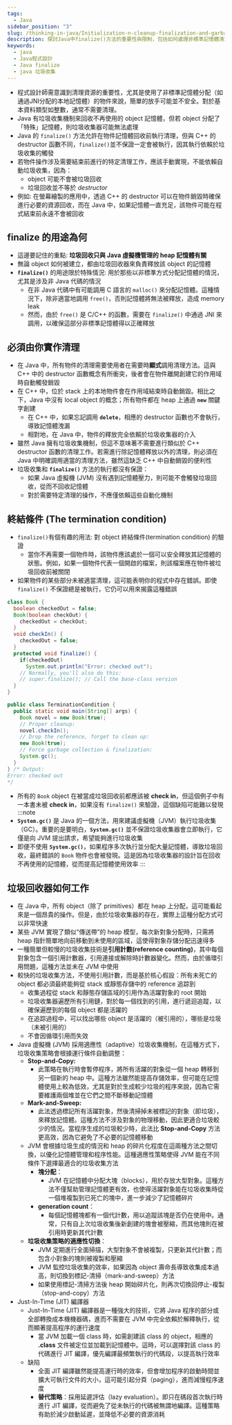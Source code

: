 ```yaml
---
tags:
  - Java
sidebar_position: "3"
slug: /thinking-in-java/Initialization-n-cleanup-finalization-and-garbage-collection
description: 探討Java中finalize()方法的重要性與限制，包括如何處理非標準記憶體清理，以及垃圾收集器的運作機制和JIT編譯器的影響
keywords:
  - java
  - Java程式設計
  - Java finalize
  - java 垃圾收集
---
```

- 程式設計師需意識到清理資源的重要性，尤其是使用了非標準記憶體分配（如通過JNI分配的本地記憶體）的物件來說，簡單的放手可能並不安全。對於基本資料類型如整數，通常不需要清理。
- Java 有垃圾收集機制來回收不再使用的 object 記憶體，但若 object 分配了「特殊」記憶體，則垃圾收集器可能無法處理
- Java 的 `finalize()` 方法允許在物件記憶體回收前執行清理，但與 C++ 的 destructor 函數不同，`finalize()`並不保證一定會被執行，因其執行依賴於垃圾收集的觸發
- 若物件操作涉及需要結束前進行的特定清理工作，應該手動實現，不能依賴自動垃圾收集，因為：
    - object 可能不會被垃圾回收
    - 垃圾回收並不等於 _destructor_
- 例如: 在螢幕繪製的應用中，透過 C++ 的 destructor 可以在物件銷毀時確保進行必要的資源回收，而在 Java 中，如果記憶體一直充足，該物件可能在程式結束前永遠不會被回收
## finalize 的用途為何

- 這邊要記住的重點: **垃圾回收只與 Java 虛擬機管理的 heap 記憶體有關**
- 無論 object 如何被建立，都由垃圾回收器來負責釋放該 object 的記憶體
- **`finalize()`** 的用途限於特殊情況: 用於那些以非標準方式分配記憶體的情況，尤其是涉及非 Java 代碼的情況
    - 在非 Java 代碼中有可能調用 C 語言的 `malloc()` 來分配記憶體。這種情況下，除非適當地調用 `free()`，否則記憶體將無法被釋放，造成 memory leak
    - 然而，由於 `free()` 是 C/C++ 的函數，需要在 `finalize()` 中通過 JNI 來調用，以確保這部分非標準記憶體得以正確釋放

## 必須由你實作清理

- 在 Java 中，所有物件的清理需要使用者在需要時**顯式**調用清理方法。這與 C++ 中的 destructor 函數概念有所衝突，後者會在物件離開創建它的作用域時自動觸發銷毀
- 在 C++ 中，位於 stack 上的本地物件會在作用域結束時自動銷毀。相比之下，Java 中沒有 local object 的概念；所有物件都在 heap 上通過 **`new`** 關鍵字創建
    - 在 C++ 中，如果忘記調用 **`delete`**，相應的 destructor 函數也不會執行，導致記憶體洩漏
    - 相對地，在 Java 中，物件的釋放完全依賴於垃圾收集器的介入
- 雖然 Java 擁有垃圾收集機制，但這不意味著不需要進行類似於 C++ destructor 函數的清理工作。若需進行除記憶體釋放以外的清理，則必須在 Java 中明確調用適當的清理方法，雖然這缺乏 C++ 中自動銷毀的便利性
- 垃圾收集和 **`finalize()`** 方法的執行都沒有保證：
    - 如果 Java 虛擬機 (JVM) 沒有遇到記憶體壓力，則可能不會觸發垃圾回收，從而不回收記憶體
    - 對於需要特定清理的操作，不應僅依賴這些自動化機制

## 終結條件 (The termination condition)

- `finalize()`有個有趣的用法: 對 object 終結條件(termination condition) 的驗證
    - 當你不再需要一個物件時，該物件應該處於一個可以安全釋放其記憶體的狀態。例如，如果一個物件代表一個開啟的檔案，則該檔案應在物件被垃圾回收前被關閉
- 如果物件的某些部分未被適當清理，這可能表明你的程式中存在錯誤。即使 `finalize()` 不保證總是被執行，它仍可以用來揭露這種錯誤

```java
class Book {
  boolean checkedOut = false;
  Book(boolean checkOut) {
    checkedOut = checkOut;
  }
  void checkIn() {
    checkedOut = false;
  }
  protected void finalize() {
    if(checkedOut)
      System.out.println("Error: checked out");
    // Normally, you'll also do this:
    // super.finalize(); // Call the base-class version
  }
}

public class TerminationCondition {
  public static void main(String[] args) {
    Book novel = new Book(true);
    // Proper cleanup:
    novel.checkIn();
    // Drop the reference, forget to clean up:
    new Book(true);
    // Force garbage collection & finalization:
    System.gc();
  }
} /* Output:
Error: checked out
*/
```

- 所有的 `Book` object 在被當成垃圾回收前都應該被 **check in**，但這個例子中有一本書未被 **check in**，如果沒有 `finalize()` 來驗證，這個缺陷可能難以發現
:::note
- **`System.gc()`** 是 Java 的一個方法，用來建議虛擬機（JVM）執行垃圾收集（GC）。重要的是要明白，**`System.gc()`** 並不保證垃圾收集器會立即執行，它僅是向 JVM 提出請求，希望能夠進行垃圾收集
- 即便不使用 **`System.gc()`**，如果程序多次執行並分配大量記憶體，導致垃圾回收，最終錯誤的 `Book` 物件也會被發現。這是因為垃圾收集器的設計旨在回收不再使用的記憶體，從而提高記憶體使用效率
:::
## 垃圾回收器如何工作
- 在 Java 中，所有 object（除了 primitives）都在 heap 上分配，這可能看起來是一個昂貴的操作。但是，由於垃圾收集器的存在，實際上這種分配方式可以非常快速
- 某些 JVM 實現了類似“傳送帶”的 heap 模型，每次新對象分配時，只需將 heap 指針簡單地向前移動到未使用的區域，這使得對象存儲分配迅速得多
- 一種簡單但較慢的垃圾收集技術是**引用計數(reference counting)**，其中每個對象包含一個引用計數器，引用連接或解除時計數器變化。然而，由於循環引用問題，這種方法並未在 JVM 中使用
- 較快的垃圾收集方法，不使用引用計數，而是基於核心假設：所有未死亡的 object 都必須最終能夠從 stack 或靜態存儲中的 reference 追踪到
    - 收集過程從 stack 和靜態存儲區域的引用作為活躍對象的 root 開始
    - 垃圾收集器遍歷所有引用鏈，對於每一個找到的引用，進行遞迴追蹤，以確保遍歷到的每個 object 都是活躍的
    - 在追踪過程中，可以找出哪些 object 是活躍的（被引用的），哪些是垃圾（未被引用的）
    - 不會因循環引用而失效
- Java 虛擬機 (JVM) 採用適應性（adaptive）垃圾收集機制，在這種方式下，垃圾收集策略會根據運行條件自動調整：
    - **Stop-and-Copy:**
        - 此策略在執行時會暫停程序，將所有活躍的對象從一個 heap 轉移到另一個新的 heap 中。這種方法雖然能提高存儲效率，但可能在記憶體使用上較為低效，尤其是對於生成較少垃圾的程序來說，因為它需要維護兩個堆並在它們之間不斷移動記憶體
    - **Mark-and-Sweep:**
        - 此法透過標記所有活躍對象，然後清掃掉未被標記的對象（即垃圾），來釋放記憶體。這種方法不涉及對象的物理移動，因此更適合垃圾較少的情況。當程序生成的垃圾較少時，此法比 **Stop-and-Copy** 方法更高效，因為它避免了不必要的記憶體移動
    - JVM 會根據垃圾生成的情況和 heap 的碎片化程度在這兩種方法之間切換，以優化記憶體管理和程序性能。這種適應性策略使得 JVM 能在不同條件下選擇最適合的垃圾收集方法
        - **塊分配**：
	        - JVM 在記憶體中分配大塊（blocks），用於存放大型對象。這種方法不僅幫助管理記憶體更有效，也使得活躍對象能在垃圾收集時從一個堆複製到已死亡的塊中，進一步減少了記憶體碎片
        - **generation count**：
	        - 每個記憶體塊都有一個代計數，用以追蹤該塊是否仍在使用中。通常，只有自上次垃圾收集後新創建的塊會被壓縮，而其他塊則在被引用時更新其代計數
    - **垃圾收集策略的適應性切換**：
        - JVM 定期進行全面掃描，大型對象不會被複製，只更新其代計數；而包含小對象的塊則被複製和壓縮
        - JVM 監控垃圾收集的效率，如果因為 object 壽命長導致收集成本過高，則切換到標記-清掃（mark-and-sweep）方法
        - 如果使用標記-清掃方法後 heap 開始碎片化，則再次切換回停止-複製（stop-and-copy）方法
- Just-In-Time (JIT) 編譯器
    - Just-In-Time (JIT) 編譯器是一種強大的技術，它將 Java 程序的部分或全部轉換成本機機器碼，進而不需要在 JVM 中完全依賴於解釋執行，從而顯著提高程序的運行速度
	    - 當 JVM 加載一個 class 時，如需創建該 class 的 object，相應的 **.class** 文件被定位並加載到記憶體中。這時，可以選擇對該 class 的代碼進行 JIT 編譯，優先編譯最頻繁執行的代碼段，以提高執行效率
    - 缺陷
        - 全面 JIT 編譯雖然能提高運行時的效率，但會增加程序的啟動時間並擴大可執行文件的大小，這可能引起分頁（paging），進而減慢程序速度
        - **替代策略**：採用延遲評估（lazy evaluation）。即只在碼段首次執行時進行 JIT 編譯，從而避免了從未執行的代碼被無謂地編譯。這種策略有助於減少啟動延遲，並降低不必要的資源消耗
